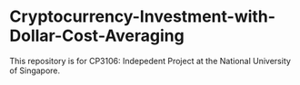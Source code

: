 # Cryptocurrency-Investment-with-Dollar-Cost-Averaging
This repository is for CP3106: Indepedent Project at the National University of Singapore.

